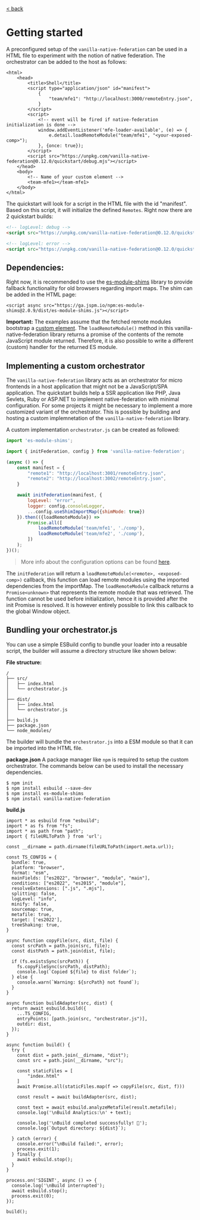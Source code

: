 [< back](./../README.md)

# Getting started

A preconfigured setup of the `vanilla-native-federation` can be used in a HTML file to experiment with the notion of native federation. The orchestrator can be added to the host as follows:

```
<html>
    <head>
        <title>Shell</title>
        <script type="application/json" id="manifest">
            {
                "team/mfe1": "http://localhost:3000/remoteEntry.json",
            }
        </script>
        <script>
            <!-- event will be fired if native-federation initialization is done -->
            window.addEventListener('mfe-loader-available', (e) => {
                e.detail.loadRemoteModule("team/mfe1", "<your-exposed-comp>");
            }, {once: true});
        </script>
        <script src="https://unpkg.com/vanilla-native-federation@0.12.0/quickstart/debug.mjs"></script>
    </head>
    <body>
        <!-- Name of your custom element -->
        <team-mfe1></team-mfe1>
    </body>
</html>
```

The quickstart will look for a script in the HTML file with the id "manifest". Based on this script, it will initialize the defined `Remotes`. Right now there are 2 quickstart builds:

```html
<!-- logLevel: debug -->
<script src="https://unpkg.com/vanilla-native-federation@0.12.0/quickstart/debug.mjs"></script>

<!-- logLevel: error -->
<script src="https://unpkg.com/vanilla-native-federation@0.12.0/quickstart/test.mjs"></script>
````

## Dependencies:

Right now, it is recommended to use the [es-module-shims](https://www.npmjs.com/package/es-module-shims) library to provide fallback functionality for old browsers regarding import maps. The shim can be added in the HTML page: 

```
<script async src="https://ga.jspm.io/npm:es-module-shims@2.0.9/dist/es-module-shims.js"></script>
```

**Important:** The examples assume that the fetched remote modules bootstrap a [custom element](https://developer.mozilla.org/en-US/docs/Web/API/Web_components/Using_custom_elements). The `loadRemoteModule()` method in this vanilla-native-federation library returns a promise of the contents of the remote JavaScript module returned. Therefore, it is also possible to write a different (custom) handler for the returned ES module. 

## Implementing a custom orchestrator

The `vanilla-native-federation` library acts as an orchestrator for micro frontends in a host application that might not be a JavaScript/SPA application. The quickstart builds help a SSR application like PHP, Java Sevlets, Ruby or ASP.NET to implement native-federation with minimal configuration. For some projects it might be necessary to implement a more customized variant of the orchestrator. This is possible by building and hosting a custom implemnetation of the `vanilla-native-federation` library.

A custom implementation `orchestrator.js` can be created as followed:

```js
import 'es-module-shims';

import { initFederation, config } from 'vanilla-native-federation';

(async () => {
    const manifest = {
        "remote1": "http://localhost:3001/remoteEntry.json",
        "remote2": "http://localhost:3002/remoteEntry.json",
    }

    await initFederation(manifest, {
        logLevel: "error", 
        logger: config.consoleLogger, 
        ...config.useShimImportMap({shimMode: true})
    }).then(({loadRemoteModule}) => 
        Promise.all([
            loadRemoteModule('team/mfe1', './comp'),
            loadRemoteModule('team/mfe2', './comp'),
        ])
    );
})();
```

> More info about the configuration options can be found [here](./config.md).

The `initFederation` will return a `loadRemoteModule(<remote>, <exposed-comp>)` callback, this function can load remote modules using the imported dependencies from the importMap. The `loadRemoteModule` callback returns a `Promise<unknown>` that represents the remote module that was retrieved. The function cannot be used before initialization, hence it is provided after the init Promise is resolved. It is however entirely possible to link this callback to the global Window object.

## Bundling your orchestrator.js

You can use a simple ESBuild config to bundle your loader into a reusable script, the builder will assume a directory structure like shown below: 

**File structure:**
```
/
├── src/
│   ├── index.html
│   └── orchestrator.js
│
├── dist/
│   ├── index.html
│   └── orchestrator.js
│
├── build.js
├── package.json
└── node_modules/
```

The builder will bundle the `orchestrator.js` into a ESM module so that it can be imported into the HTML file. 

**package.json**
A package manager like `npm` is required to setup the custom orchestrator. The commands below can be used to install the necessary dependencies. 

```
$ npm init
$ npm install esbuild --save-dev
$ npm install es-module-shims
$ npm install vanilla-native-federation
```

**build.js**
```
import * as esbuild from "esbuild";
import * as fs from "fs";
import * as path from "path";
import { fileURLToPath } from 'url';

const __dirname = path.dirname(fileURLToPath(import.meta.url));

const TS_CONFIG = {
  bundle: true,
  platform: "browser",
  format: "esm",
  mainFields: ["es2022", "browser", "module", "main"],
  conditions: ["es2022", "es2015", "module"],
  resolveExtensions: [".js", ".mjs"],
  splitting: false,
  logLevel: "info",
  minify: false,        
  sourcemap: true,      
  metafile: true,        
  target: ['es2022'],    
  treeShaking: true,
}

async function copyFile(src, dist, file) {
  const srcPath = path.join(src, file);
  const distPath = path.join(dist, file);
  
  if (fs.existsSync(srcPath)) {
    fs.copyFileSync(srcPath, distPath);
    console.log(`Copied ${file} to dist folder`);
  } else {
    console.warn(`Warning: ${srcPath} not found`);
  }
}

async function buildAdapter(src, dist) {
  return await esbuild.build({
    ...TS_CONFIG,
    entryPoints: [path.join(src, "orchestrator.js")],
    outdir: dist,
  });
}

async function build() {
  try {
    const dist = path.join(__dirname, "dist");
    const src = path.join(__dirname, "src");

    const staticFiles = [
        "index.html"
    ]
    await Promise.all(staticFiles.map(f => copyFile(src, dist, f)))

    const result = await buildAdapter(src, dist);

    const text = await esbuild.analyzeMetafile(result.metafile);
    console.log('\nBuild Analytics:\n' + text);

    console.log('\nBuild completed successfully! 🎉');
    console.log(`Output directory: ${dist}`);

  } catch (error) {
    console.error("\nBuild failed:", error);
    process.exit(1);
  } finally {
    await esbuild.stop();
  }
}

process.on('SIGINT', async () => {
  console.log('\nBuild interrupted');
  await esbuild.stop();
  process.exit(0);
});

build();
```

